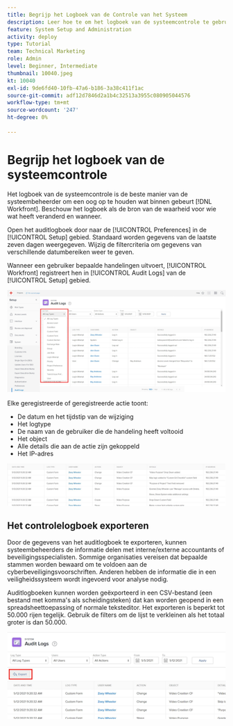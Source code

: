 ```yaml
---
title: Begrijp het Logboek van de Controle van het Systeem
description: Leer hoe te om het logboek van de systeemcontrole te gebruiken om te herzien wanneer de veranderingen werden aangebracht en wanneer aan punten.
feature: System Setup and Administration
activity: deploy
type: Tutorial
team: Technical Marketing
role: Admin
level: Beginner, Intermediate
thumbnail: 10040.jpeg
kt: 10040
exl-id: 9de6fd40-10fb-47a6-b186-3a38c411f1ac
source-git-commit: adf12d7846d2a1b4c32513a3955c080905044576
workflow-type: tm+mt
source-wordcount: '247'
ht-degree: 0%

---
```


# Begrijp het logboek van de systeemcontrole

Het logboek van de systeemcontrole is de beste manier van de systeembeheerder om een oog op te houden wat binnen gebeurt [!DNL Workfront]. Beschouw het logboek als de bron van de waarheid voor wie wat heeft veranderd en wanneer.

Open het auditlogboek door naar de [!UICONTROL Preferences] in de [!UICONTROL Setup] gebied. Standaard worden gegevens van de laatste zeven dagen weergegeven. Wijzig de filtercriteria om gegevens van verschillende datumbereiken weer te geven.

Wanneer een gebruiker bepaalde handelingen uitvoert, [!UICONTROL Workfront] registreert hen in [!UICONTROL Audit Logs] van de [!UICONTROL Setup] gebied.

![[!UICONTROL Log Type] vervolgkeuzemenu op het tabblad [!UICONTROL Audit Logs] pagina in [!UICONTROL Setup]](assets/admin-fund-audit-log-1.png)

Elke geregistreerde of geregistreerde actie toont:

* De datum en het tijdstip van de wijziging
* Het logtype
* De naam van de gebruiker die de handeling heeft voltooid
* Het object
* Alle details die aan de actie zijn gekoppeld
* Het IP-adres

![[!UICONTROL Audit Log] list](assets/admin-fund-audit-log-2.JPG)

## Het controlelogboek exporteren

Door de gegevens van het auditlogboek te exporteren, kunnen systeembeheerders de informatie delen met interne/externe accountants of beveiligingsspecialisten. Sommige organisaties vereisen dat bepaalde stammen worden bewaard om te voldoen aan de cyberbeveiligingsvoorschriften. Anderen hebben de informatie die in een veiligheidssysteem wordt ingevoerd voor analyse nodig.

Auditlogboeken kunnen worden geëxporteerd in een CSV-bestand (een bestand met komma&#39;s als scheidingsteken) dat kan worden geopend in een spreadsheettoepassing of normale teksteditor. Het exporteren is beperkt tot 50.000 rijen tegelijk. Gebruik de filters om de lijst te verkleinen als het totaal groter is dan 50.000.

![[!UICONTROL Export] aan [!UICONTROL Audit Logs] page](assets/admin-fund-audit-log-3.png)

<!---
learn more URLs
Audit logs
Managing audit logs
--->
